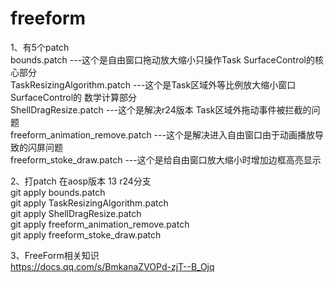 # freeform
1、有5个patch<br>
bounds.patch    ---这个是自由窗口拖动放大缩小只操作Task SurfaceControl的核心部分<br>
TaskResizingAlgorithm.patch  ---这个是Task区域外等比例放大缩小窗口SurfaceControl的 数学计算部分<br>
ShellDragResize.patch  ---这个是解决r24版本 Task区域外拖动事件被拦截的问题<br>
freeform_animation_remove.patch  ---这个是解决进入自由窗口由于动画播放导致的闪屏问题<br>
freeform_stoke_draw.patch    ---这个是给自由窗口放大缩小时增加边框高亮显示<br>

2、打patch 在aosp版本 13 r24分支<br>
git apply bounds.patch<br>
git apply TaskResizingAlgorithm.patch<br>
git apply ShellDragResize.patch<br>
git apply freeform_animation_remove.patch<br>
git apply freeform_stoke_draw.patch<br>

3、FreeForm相关知识<br>
https://docs.qq.com/s/BmkanaZVOPd-zjT--B_Ojq
